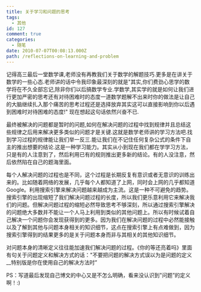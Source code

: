 ```yaml
---
title: 关于学习和问题的思考
tags:
  - 其他
id: 127
comment: true
categories:
  - 随笔
date: 2010-07-07T00:08:13.000Z
path: /reflections-on-learning-and-problem
---
```


记得高三最后一堂数学课,老师没有再教我们关于数学的解题技巧.更多是在讲关于数学的一些心态.老师讲的话中令我印象最深刻的就是"其实,你们费劲心思学的数学将在不久全部忘记,除非你们以后搞数学专业.学数学,其实学的就是如何让我们进行更加严密的思考还有对待困难时的态度一道数学题解不出来时你的做法是让自己的大脑继续扎入那个痛苦的思考过程还是选择放弃其实这可以直接影响到你以后遇到困难时对待困难的态度!" 现在想起这句话依然兴奋不已.

最终被解决的问题都是暂时的问题,如何在解决问题的过程中找到规律并且总结这些规律之后用来解决更多类似的问题才是关键.这就是数学老师讲的学习方法吧.找到学习过程的规律能让我们举一反三.能让我们在不记住任何复杂公式的条件下自主的推出想要的结论.这是一种学习能力。其实从小到现在我们都在学学习方法，只是有的人注意到了，然后利用已有的规则推出更多新的结论。有的人没注意，然后依然陷在自己的题海里面。

每个人解决问题的过程也是不同，这个过程是长期反复有意识或者无意识的训练出来的。比如随着网络的发展，几乎每个人都知道了上网，同时会上网的几乎都知道 Google。利用搜索引擎来解决问题越来越成为主流。这是一种不可避免的趋势。搜索引擎的出现缩短了我们解决问题过程的长度，所以我们更乐意利用它来解决我们的问题。但解决问题过程的缩短必然导致思考不够深刻，所以通过搜索引擎解决的问题绝大多数并不能让一个人马上利用到类似的其他问题上。所以有时候试着自己解决一个问题你会发现获得到的更多。因为我们在解决问题的过程中必然能接触以及了解到其他与问题本身相关的知识细节，这点在搜索引擎上有点难做到，因为搜索引擎得到的结果更多的是关于问题本身而非与其相关的其他知识细节。

对问题本身的清晰定义往往能加速我们解决问题的过程。《你的等还亮着吗》里面有句关于问题定义和解决方式的话："不要把问题的解决方式误以为是问题的定义\_\_特别版是你在使用自己的解决方法时”

PS：写道最后发现自己博文的中心又是不怎么明确，看来没认识到"问题”的定义啊！:)
